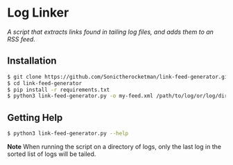 Log Linker
==========

*A script that extracts links found in tailing log files, and adds them to an
RSS feed.*

## Installation

```bash
$ git clone https://github.com/Sonictherocketman/link-feed-generator.git
$ cd link-feed-generator
$ pip install -r requirements.txt
$ python3 link-feed-generator.py -o my-feed.xml /path/to/log/or/log/dir
```

## Getting Help

```bash
$ python3 link-feed-generator.py --help
```

**Note** When running the script on a directory of logs, only the last log in
the sorted list of logs will be tailed.
